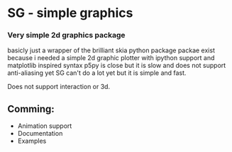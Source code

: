 # SG - simple graphics
### Very simple 2d graphics package
basicly just a wrapper of the brilliant skia python package
packae exist because i needed a simple 2d graphic plotter with ipython support and matplotlib inspired syntax
p5py is close but it is slow and does not support anti-aliasing yet
SG can't do a lot yet but it is simple and fast.

Does not support interaction or 3d.

## Comming:
 - Animation support
 - Documentation
 - Examples

